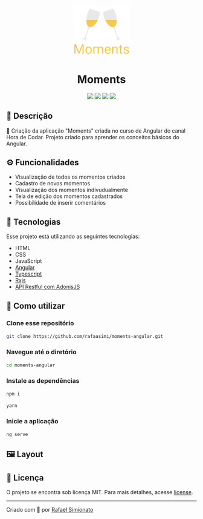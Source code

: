 <p align='center'><img width='150' src="./.github/logo-moments.png"/></p>
<h1 align='center'>Moments</h1>
<p align='center'>
<img src="https://img.shields.io/github/repo-size/rafaasimi/moments-angular?color=F7C94B">
<img src="https://img.shields.io/github/languages/count/rafaasimi/moments-angular?color=F7C94B">
<img src="https://img.shields.io/github/last-commit/rafaasimi/moments-angular?color=F7C94B">
<img src="https://img.shields.io/github/license/rafaasimi/moments-angular?color=F7C94B">
</p>

## 🔖 Descrição
<p>🍾 Criação da aplicação "Moments" criada no curso de Angular do canal Hora de Codar. Projeto criado para aprender os conceitos básicos do Angular.<p>

## ⚙️ Funcionalidades
- Visualização de todos os momentos criados
- Cadastro de novos momentos
- Visualização dos momentos indivudualmente
- Tela de edição dos momentos cadastrados
- Possibilidade de inserir comentários

## 🚀 Tecnologias
Esse projeto está utilizando as seguintes tecnologias:
- HTML
- CSS
- JavaScript
- [Angular](https://angular.io/)
- [Typescript](https://www.typescriptlang.org/)
- [Rxjs](https://rxjs.dev/)
- [API Restful com AdonisJS](https://www.youtube.com/watch?v=y8XfJJYhXPE)


## 🎲 Como utilizar
### Clone esse repositório
```bash
git clone https://github.com/rafaasimi/moments-angular.git
```
### Navegue até o diretório
```bash
cd moments-angular
```
### Instale as dependências
```bash
npm i
```
```bash
yarn
```
### Inicie a aplicação
```bash
ng serve
```


## 🖼️ Layout


## 📝 Licença
<p>O projeto se encontra sob licença MIT. Para mais detalhes, acesse <a href='LICENSE'>license<a>.</p>

---
<p>Criado com 💙 por <a href='https://github.com/rafaasimi/' target='_blank'>Rafael Simionato</a></p>